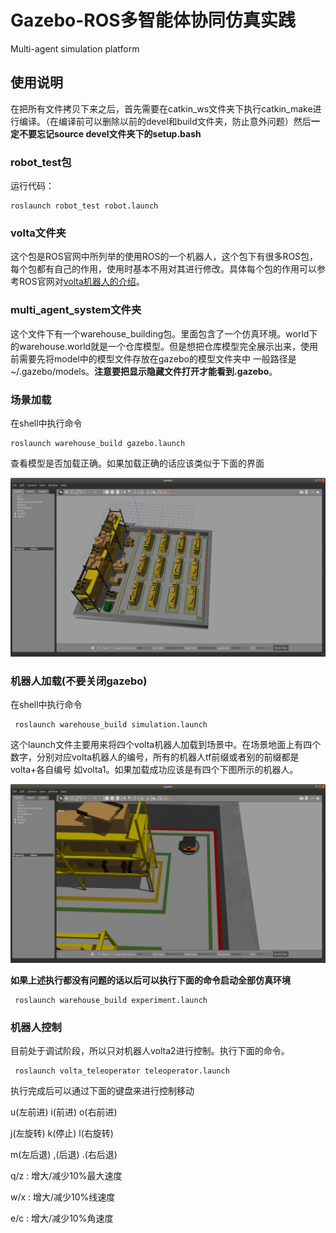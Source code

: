 # Gazebo-ROS多智能体协同仿真实践
Multi-agent simulation platform

## 使用说明

在把所有文件拷贝下来之后，首先需要在catkin_ws文件夹下执行catkin_make进行编译。（在编译前可以删除以前的devel和build文件夹，防止意外问题）然后**一定不要忘记source devel文件夹下的setup.bash**

### robot_test包
运行代码：
``` shell
roslaunch robot_test robot.launch
```

### volta文件夹

这个包是ROS官网中所列举的使用ROS的一个机器人，这个包下有很多ROS包，每个包都有自己的作用，使用时基本不用对其进行修改。具体每个包的作用可以参考ROS官网对[volta机器人的介绍](http://wiki.ros.org/Robots/Volta)。

### multi_agent_system文件夹

这个文件下有一个warehouse_building包。里面包含了一个仿真环境。world下的warehouse.world就是一个仓库模型。但是想把仓库模型完全展示出来，使用前需要先将model中的模型文件存放在gazebo的模型文件夹中 一般路径是~/.gazebo/models。**注意要把显示隐藏文件打开才能看到.gazebo**。

### 场景加载

在shell中执行命令
``` 
roslaunch warehouse_build gazebo.launch 
```
查看模型是否加载正确。如果加载正确的话应该类似于下面的界面

![warehouse](photo/warehouse.png)

### 机器人加载(不要关闭gazebo)

在shell中执行命令
```shell
 roslaunch warehouse_build simulation.launch 
```

这个launch文件主要用来将四个volta机器人加载到场景中。在场景地面上有四个数字，分别对应volta机器人的编号，所有的机器人tf前缀或者别的前缀都是 volta+各自编号 如volta1。如果加载成功应该是有四个下图所示的机器人。

![warehouse](photo/volta.png)

**如果上述执行都没有问题的话以后可以执行下面的命令启动全部仿真环境**

```shell
 roslaunch warehouse_build experiment.launch 
```

### 机器人控制

目前处于调试阶段，所以只对机器人volta2进行控制。执行下面的命令。

```shell
 roslaunch volta_teleoperator teleoperator.launch
```

执行完成后可以通过下面的键盘来进行控制移动

   u(左前进)    i(前进)    o(右前进)

   j(左旋转)    k(停止)    l(右旋转)

   m(左后退)    ,(后退)    .(右后退)

q/z : 增大/减少10%最大速度

w/x : 增大/减少10%线速度

e/c : 增大/减少10%角速度



















